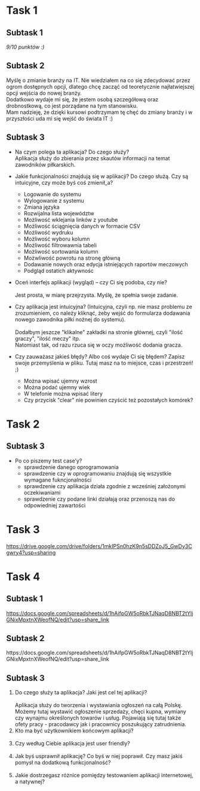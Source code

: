 # Task 1
<h2>Subtask 1</h2>
<i> 9/10 punktów :) </i>

## Subtask 2

Myślę o zmianie branży na IT. Nie wiedziałem na co się zdecydować przez ogrom dostępnych opcji, dlatego chcę zacząć od teoretycznie najłatwiejszej opcji wejścia do nowej branży. <br> Dodatkowo wydaje mi się, że jestem osobą szczegółową oraz drobnostkową, co jest porządane na tym stanowisku. <br>
Mam nadzieję, że dzięki kursowi podtrzymam tę chęć do zmiany branży i w przyszłości uda mi się wejść do świata IT :)

## Subtask 3

* Na czym polega ta aplikacja? Do czego służy? <br>
Aplikacja służy do zbierania przez skautów informacji na temat zawodników piłkarskich.


* Jakie funkcjonalności znajdują się w aplikacji? Do czego służą. Czy są intuicyjne, czy może byś coś zmienił_a? <br>

  * Logowanie do systemu
  * Wylogowanie z systemu
  * Zmiana języka
  * Rozwijalna lista województw
  * Możliwość wklejania linków z youtube
  * Możliwość ściągnięcia danych w formacie CSV
  * Możliwość wydruku
  * Możliwość wyboru kolumn
  * Możliwość filtrowawnia tabeli
  * Możliwość sortowania kolumn
  * Możwliwość powrotu na stronę główną
  * Dodawanie nowych oraz edycja istniejących raportów meczowych
  * Podgląd ostatich aktywnośc


* Oceń interfejs aplikacji (wygląd) – czy Ci się podoba, czy nie? <br><br>
Jest prosta, w miarę przejrzysta. Myślę, że spełnia swoje zadanie.

* Czy aplikacja jest intuicyjna? (Intuicyjna, czyli np. nie masz problemu ze zrozumieniem, co należy kliknąć, żeby wejść do formularza dodawania nowego zawodnika piłki nożnej do systemu).<br><br>
Dodałbym jeszcze "klikalne" zakładki na stronie głównej, czyli "ilość graczy", "ilość meczy" itp.<br>
Natomiast tak, od razu rzuca się w oczy możliwość dodania gracza.

* Czy zauważasz jakieś błędy? Albo coś wydaje Ci się błędem? Zapisz swoje przemyślenia w pliku. Tutaj masz na to miejsce, czas i przestrzeń! ;)<br>
  * Można wpisać ujemny wzrost
  * Można podać ujemny wiek
  * W telefonie można wpisać litery
  * Czy przycisk "clear" nie powinien czyścić też pozostałych komórek?
  
# Task 2
<h2> Subtask 3</h2>

* Po co piszemy test case’y? <br>
  * sprawdzenie danego oprogramowania
  * sprawdzenie czy w oprogramowaniu znajdują się wszystkie wymagane fukncjonalności
  * sprawdzenie czy aplikacja działa zgodnie z wcześniej założonymi oczekiwaniami
  * sprawdzenie czy podane linki działają oraz przenoszą nas do odpowiedniej zawartości
  
<h1> Task 3 </h1>

https://drive.google.com/drive/folders/1mkIPSn0hzK9n5sDDZoJ5_GwDy3Cgwry4?usp=sharing

<h1> Task 4 </h1>

<h2> Subtask 1 </h2>

https://docs.google.com/spreadsheets/d/1hAifpGW5oRbkTJNaqD8NBT2tYIjGNixMpxtnXWeofNQ/edit?usp=share_link

<h2> Subtask 2 </h2>
https://docs.google.com/spreadsheets/d/1hAifpGW5oRbkTJNaqD8NBT2tYIjGNixMpxtnXWeofNQ/edit?usp=share_link

<h2> Subtask 3 </h2>
<ol>
<li> Do czego służy ta aplikacja? Jaki jest cel tej aplikacji? </li> <br>
 Aplikacja służy do tworzenia i wystawiania ogłoszeń na całą Polskę. Możemy tutaj wystawić ogłoszenie sprzedaży, chęci kupna, wymiany czy wynajmu określonych towarów i usług. Pojawiają się tutaj także ofety pracy - pracodawcy jak i pracownicy poszukujący zatrudnienia. 
 <li> Kto ma być użytkownikiem końcowym aplikacji? </li><br>
 
 <li> Czy według Ciebie aplikacja jest user friendly? </li><br>
 
 <li> Jak byś usprawnił aplikację? Co byś w niej poprawił. Czy masz jakiś pomysł na dodatkową funkcjonalność? </li><br>
 
 <li> Jakie dostrzegasz różnice pomiędzy testowaniem aplikacji internetowej, a natywnej? </li><br>
 
